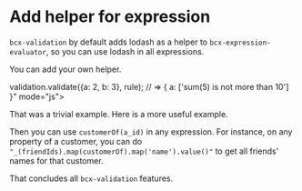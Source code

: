 # Add helper for expression

`bcx-validation` by default adds lodash as a helper to `bcx-expression-evaluator`, so you can use lodash in all expressions.

You can add your own helper.

<div><code-viewer value="validation.addHelper('sum', (a, b) => a + b);

var rule = {
  a: {
    validate: 'isTrue',
    value: 'sum($value, b) > 10',
    message: &quot;sum(\${sum($value,b)}) is not more than 10&quot;
  }
};

validation.validate({a: 2, b: 3}, rule);
// => { a: ['sum(5) is not more than 10'] }" mode="js"></code-viewer></div>

That was a trivial example. Here is a more useful example.

<div><code-viewer value="var model = {
  customers: [
    {id: 'c1', name: 'A', friendIds: ['c3', 'c4']},
    {id: 'c2', name: 'B', friendIds: []},
    {id: 'c3', name: 'C', friendIds: ['c1']},
    {id: 'c4', name: 'D', friendIds: ['c1']},
  ]
};

validation.addHelper('customerOf', (id) => _.find(model.customers, {id}));" mode="js"></code-viewer></div>

Then you can use `customerOf(a_id)` in any expression. For instance, on any property of a customer, you can do `"_(friendIds).map(customerOf).map('name').value()"` to get all friends' names for that customer.

That concludes all `bcx-validation` features.

